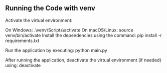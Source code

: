 ## Running the Code with venv
Activate the virtual environment:

On Windows: .\venv\Scripts\activate
On macOS/Linux: source venv/bin/activate
Install the dependencies using the command: pip install -r requirements.txt

Run the application by executing: python main.py

After running the application, deactivate the virtual environment (if needed) using: deactivate

